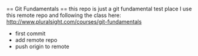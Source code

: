 
== Git Fundamentals ==
this repo is just a git fundamental test place
I use this remote repo and following the class here: 
http://www.pluralsight.com/courses/git-fundamentals

 + first commit 
 + add remote repo
 + push origin to remote
